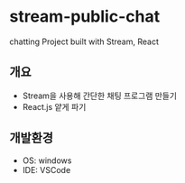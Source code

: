 # stream-public-chat
chatting Project built with Stream, React

## 개요
- Stream을 사용해 간단한 채팅 프로그램 만들기
- React.js 얕게 파기

## 개발환경
- OS: windows  
- IDE: VSCode  
